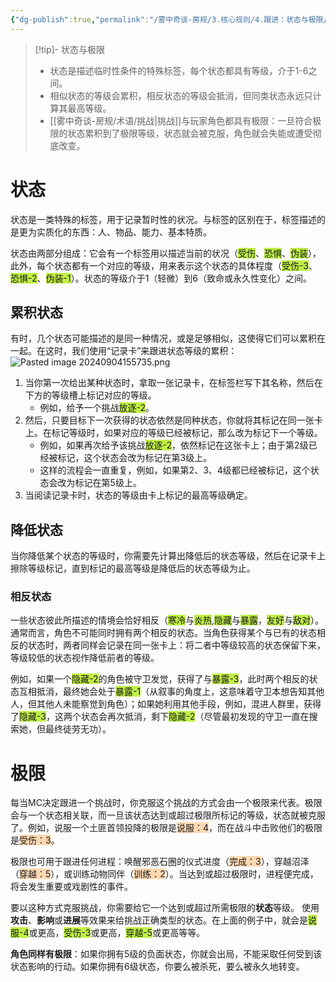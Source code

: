 ```yaml
---
{"dg-publish":true,"permalink":"/雾中奇谈-房规/3.核心规则/4.跟进：状态与极限/"}
---
```


>[!tip]- 状态与极限
>- 状态是描述临时性条件的特殊标签，每个状态都具有等级，介于1-6之间。
>- 相似状态的等级会累积，相反状态的等级会抵消，但同类状态永远只计算其最高等级。
>- [[雾中奇谈-房规/术语/挑战\|挑战]]与玩家角色都具有极限：一旦符合极限的状态累积到了极限等级，状态就会被克服，角色就会失能或遭受彻底改变。
# 状态
状态是一类特殊的标签，用于记录暂时性的状况。与标签的区别在于，标签描述的是更为实质化的东西：人、物品、能力、基本特质。

状态由两部分组成：它会有一个标签用以描述当前的状况（<span style="background:#bfef45">受伤</span>、<span style="background:#bfef45">恐惧</span>、<span style="background:#bfef45">伪装</span>），此外，每个状态都有一个对应的等级，用来表示这个状态的具体程度（<span style="background:#bfef45">受伤-3</span>、<span style="background:#bfef45">恐惧-2</span>、<span style="background:#bfef45">伪装-1</span>）。状态的等级介于1（轻微）到6（致命或永久性变化）之间。
## 累积状态
有时，几个状态可能描述的是同一种情况，或是足够相似，这使得它们可以累积在一起。在这时，我们使用“记录卡”来跟进状态等级的累积：![Pasted image 20240904155735.png](/img/user/%E9%9B%BE%E4%B8%AD%E5%A5%87%E8%B0%88-%E6%88%BF%E8%A7%84/%E7%B4%A0%E6%9D%90/Pasted%20image%2020240904155735.png)
1. 当你第一次给出某种状态时，拿取一张记录卡，在标签栏写下其名称，然后在下方的等级槽上标记对应的等级。
	* 例如，给予一个挑战<span style="background:#bfef45">放逐-2</span>。
2. 然后，只要目标下一次获得的状态依然是同种状态，你就将其标记在同一张卡上。在标记等级时，如果对应的等级已经被标记，那么改为标记下一个等级。
	- 例如，如果再次给予该挑战<span style="background:#bfef45">放逐-2</span>，依然标记在这张卡上；由于第2级已经被标记，这个状态会改为标记在第3级上。
	- 这样的流程会一直重复，例如，如果第2、3、4级都已经被标记，这个状态会改为标记在第5级上。
3. 当阅读记录卡时，状态的等级由卡上标记的最高等级确定。
## 降低状态
当你降低某个状态的等级时，你需要先计算出降低后的状态等级，然后在记录卡上擦除等级标记，直到标记的最高等级是降低后的状态等级为止。
### 相反状态
一些状态彼此所描述的情境会恰好相反（<span style="background:#bfef45">寒冷</span>与<span style="background:#bfef45">炎热</span>,<span style="background:#bfef45">隐藏</span>与<span style="background:#bfef45">暴露</span>，<span style="background:#bfef45">友好</span>与<span style="background:#bfef45">敌对</span>）。通常而言，角色不可能同时拥有两个相反的状态。当角色获得某个与已有的状态相反的状态时，两者同样会记录在同一张卡上：将二者中等级较高的状态保留下来，等级较低的状态视作降低前者的等级。

例如，如果一个<span style="background:#bfef45">隐藏-2</span>的角色被守卫发觉，获得了与<span style="background:#bfef45">暴露-3</span>，此时两个相反的状态互相抵消，最终她会处于<span style="background:#bfef45">暴露-1</span>（从叙事的角度上，这意味着守卫本想告知其他人，但其他人未能察觉到角色）；如果她利用其他手段，例如，混进人群里，获得了<span style="background:#bfef45">隐藏-3</span>，这两个状态会再次抵消，剩下<span style="background:#bfef45">隐藏-2</span>（尽管最初发现的守卫一直在搜索她，但最终徒劳无功）。
# 极限
每当MC决定跟进一个挑战时，你克服这个挑战的方式会由一个极限来代表。极限会与一个状态相关联，而一旦该状态达到或超过极限所标记的等级，状态就被克服了。例如，说服一个土匪首领投降的极限是<span style="background:#ffd8b1">说服：4</span>，而在战斗中击败他们的极限是<span style="background:#ffd8b1">受伤：3</span>。

极限也可用于跟进任何进程：唤醒邪恶石圈的仪式进度（<span style="background:#ffd8b1">完成：3</span>），穿越沼泽（<span style="background:#ffd8b1">穿越：5</span>），或训练动物同伴（<span style="background:#ffd8b1">训练：2</span>）。当达到或超过极限时，进程便完成，将会发生重要或戏剧性的事件。

要以这种方式克服挑战，你需要给它一个达到或超过所需极限的**状态**等级。 使用**攻击**、**影响**或**进展**等效果来给挑战正确类型的状态。在上面的例子中，就会是<span style="background:#bfef45">说服-4</span>或更高，<span style="background:#bfef45">受伤-3</span>或更高，<span style="background:#bfef45">穿越-5</span>或更高等等。

**角色同样有极限**：如果你拥有5级的负面状态，你就会出局，不能采取任何受到该状态影响的行动。如果你拥有6级状态，你要么被杀死，要么被永久地转变。
